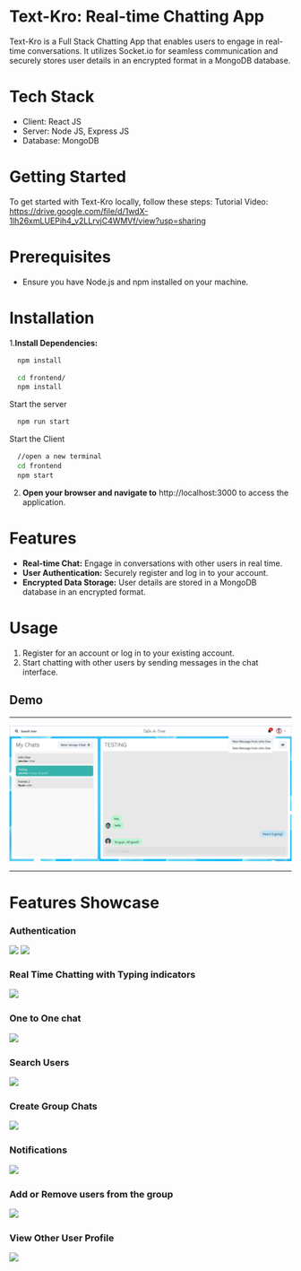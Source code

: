 
# Text-Kro: Real-time Chatting App

Text-Kro is a Full Stack Chatting App that enables users to engage in real-time conversations. It utilizes Socket.io for seamless communication and securely stores user details in an encrypted format in a MongoDB database.

# Tech Stack

- Client: React JS
- Server: Node JS, Express JS
- Database: MongoDB

# Getting Started

To get started with Text-Kro locally, follow these steps:
Tutorial Video: https://drive.google.com/file/d/1wdX-1lh26xmLUEPih4_v2LLrvjC4WMVf/view?usp=sharing 

# Prerequisites
- Ensure you have Node.js and npm installed on your machine.

# Installation

1.**Install Dependencies:**

```bash
  npm install
```

```bash
  cd frontend/
  npm install
```

Start the server

```bash
  npm run start
```
Start the Client

```bash
  //open a new terminal
  cd frontend
  npm start
```


2. **Open your browser and navigate to**
http://localhost:3000 to access the application.

# Features
- **Real-time Chat:** Engage in conversations with other users in real time.
- **User Authentication:** Securely register and log in to your account.
- **Encrypted Data Storage:** User details are stored in a MongoDB database in an encrypted format.

# Usage
1. Register for an account or log in to your existing account.
2. Start chatting with other users by sending messages in the chat interface.
  
## Demo

<hr/>

![](./Photos/group.png)

<hr/>
  
# Features Showcase

### Authentication
![](.Images/login.png)
![](.Images/signup.png)
### Real Time Chatting with Typing indicators
![](.Images/real-time.png)
### One to One chat
![](.Images/mainscreen.png)
### Search Users
![](.Images/search.png)
### Create Group Chats
![](.Images/newgrp.png)
### Notifications 
![](.Images/groupnotif.png)
### Add or Remove users from the group
![](.Images/add%20rem.png)
### View Other User Profile
![](.Images/profile.png)


  
